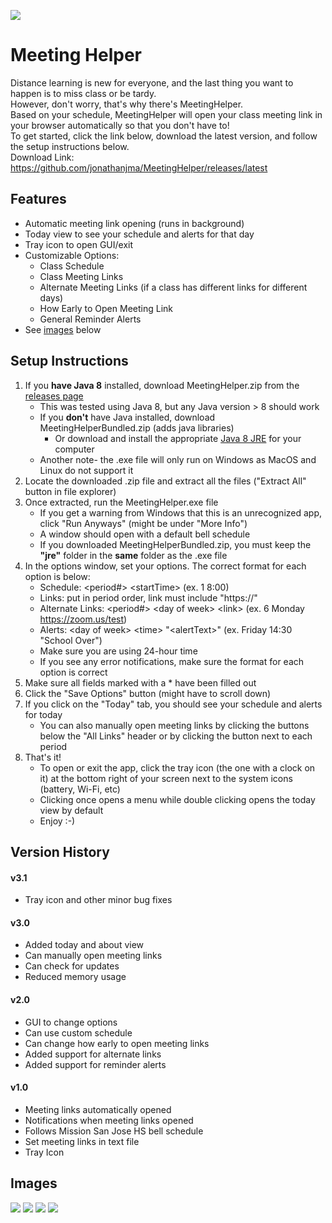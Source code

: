 ![](src/res/icon.png)
# Meeting Helper
Distance learning is new for everyone, and the last thing you want to happen is to miss class or be tardy.  
However, don't worry, that's why there's MeetingHelper.  
Based on your schedule, MeetingHelper will open your class meeting link in your browser automatically so that you don't have to!  
To get started, click the link below, download the latest version, and follow the setup instructions below.  
Download Link: https://github.com/jonathanjma/MeetingHelper/releases/latest

## Features
+ Automatic meeting link opening (runs in background)
+ Today view to see your schedule and alerts for that day
+ Tray icon to open GUI/exit
+ Customizable Options:
    + Class Schedule
    + Class Meeting Links
    + Alternate Meeting Links (if a class has different links for different days)
    + How Early to Open Meeting Link
    + General Reminder Alerts
+ See [images](#images) below

## Setup Instructions
1. If you __have Java 8__ installed, download MeetingHelper.zip from the [releases page](https://github.com/jonathanjma/MeetingHelper/releases/latest)
    + This was tested using Java 8, but any Java version > 8 should work
    + If you __don't__ have Java installed, download MeetingHelperBundled.zip (adds java libraries)
        + Or download and install the appropriate [Java 8 JRE](https://www.oracle.com/java/technologies/javase-jre8-downloads.html) for your computer
    + Another note- the .exe file will only run on Windows as MacOS and Linux do not support it
2. Locate the downloaded .zip file and extract all the files ("Extract All" button in file explorer)
3. Once extracted, run the MeetingHelper.exe file
    + If you get a warning from Windows that this is an unrecognized app, click "Run Anyways" (might be under "More Info")
    + A window should open with a default bell schedule
    + If you downloaded MeetingHelperBundled.zip, you must keep the __"jre"__ folder in the __same__ folder as the .exe file
4. In the options window, set your options. The correct format for each option is below:
    + Schedule: \<period#> \<startTime> (ex. 1 8:00)
    + Links: put in period order, link must include "https://"
    + Alternate Links: \<period#> \<day of week> \<link> (ex. 6 Monday https://zoom.us/test)
    + Alerts: \<day of week> \<time> "\<alertText>" (ex. Friday 14:30 "School Over")
    + Make sure you are using 24-hour time
    + If you see any error notifications, make sure the format for each option is correct
5. Make sure all fields marked with a * have been filled out
6. Click the "Save Options" button (might have to scroll down)
7. If you click on the "Today" tab, you should see your schedule and alerts for today
    + You can also manually open meeting links by clicking the buttons below the "All Links" header or by clicking the button next to each period
8. That's it!
    + To open or exit the app, click the tray icon (the one with a clock on it) at the bottom right of your screen next to the system icons (battery, Wi-Fi, etc)
    + Clicking once opens a menu while double clicking opens the today view by default
    + Enjoy :-)

## Version History

#### v3.1
+ Tray icon and other minor bug fixes

#### v3.0
+ Added today and about view
+ Can manually open meeting links
+ Can check for updates
+ Reduced memory usage

#### v2.0
+ GUI to change options
+ Can use custom schedule
+ Can change how early to open meeting links
+ Added support for alternate links
+ Added support for reminder alerts

#### v1.0
+ Meeting links automatically opened
+ Notifications when meeting links opened
+ Follows Mission San Jose HS bell schedule
+ Set meeting links in text file
+ Tray Icon

## Images
![](imgs/today.png)
![](imgs/options.png)
![](imgs/about.png)
![](imgs/tray.png)